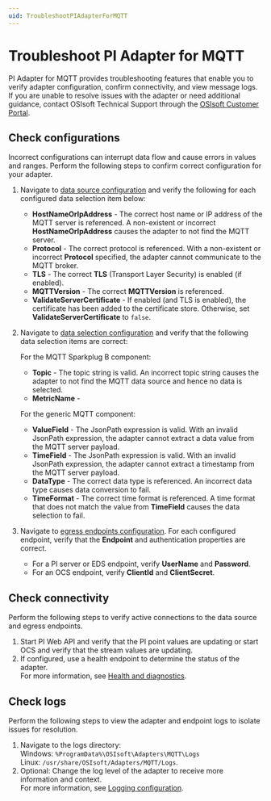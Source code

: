```yaml
---
uid: TroubleshootPIAdapterForMQTT
---
```


# Troubleshoot PI Adapter for MQTT

PI Adapter for MQTT provides troubleshooting features that enable you to verify adapter configuration, confirm connectivity, and view message logs. If you are unable to resolve issues with the adapter or need additional guidance, contact OSIsoft Technical Support through the [OSIsoft Customer Portal](https://my.osisoft.com/).

## Check configurations

Incorrect configurations can interrupt data flow and cause errors in values and ranges. Perform the following steps to confirm correct configuration for your adapter.

1. Navigate to [data source configuration](xref:PIAdapterForMQTTDataSourceConfiguration) and verify the following for each configured data selection item below:

    * **HostNameOrIpAddress** - The correct host name or IP address of the MQTT server is referenced. A non-existent or incorrect **HostNameOrIpAddress** causes the adapter to not find the MQTT server.
    * **Protocol** - The correct protocol is referenced. With a non-existent or incorrect **Protocol** specified, the adapter cannot communicate to the MQTT broker.
    * **TLS** - The correct **TLS** (Transport Layer Security) is enabled (if enabled).
    * **MQTTVersion** - The correct **MQTTVersion** is referenced.
    * **ValidateServerCertificate** - If enabled (and TLS is enabled), the certificate has been added to the certificate store. Otherwise, set **ValidateServerCertificate** to `false`.

1. Navigate to [data selection configuration](xref:PIAdapterForMQTTDataSelectionConfiguration) and verify that the following data selection items are correct:

    For the MQTT Sparkplug B component:
    * **Topic** - The topic string is valid. An incorrect topic string causes the adapter to not find the MQTT data source and hence no data is selected.
    * **MetricName** - 
    
    For the generic MQTT component:
    * **ValueField** - The JsonPath expression is valid. With an invalid JsonPath expression, the adapter cannot extract a data value from the MQTT server payload.
    * **TimeField** - The JsonPath expression is valid. With an invalid JsonPath expression, the adapter cannot extract a timestamp from the MQTT server payload.
    * **DataType** - The correct data type is referenced. An incorrect data type causes data conversion to fail.
    * **TimeFormat** - The correct time format is referenced. A time format that does not match the value from **TimeField** causes the data selection to fail.

3. Navigate to [egress endpoints configuration](xref:EgressEndpointsConfiguration). For each configured endpoint, verify that the **Endpoint** and authentication properties are correct.

    * For a PI server or EDS endpoint, verify **UserName** and **Password**.
    * For an OCS endpoint, verify **ClientId** and **ClientSecret**.

## Check connectivity

Perform the following steps to verify active connections to the data source and egress endpoints.

1. Start PI Web API and verify that the PI point values are updating or start OCS and verify that the stream values are updating.
2. If configured, use a health endpoint to determine the status of the adapter.<br>For more information, see [Health and diagnostics](xref:HealthAndDiagnostics).

## Check logs

Perform the following steps to view the adapter and endpoint logs to isolate issues for resolution.

1. Navigate to the logs directory:<br>
    Windows: `%ProgramData%\OSIsoft\Adapters\MQTT\Logs`<br>
    Linux: `/usr/share/OSIsoft/Adapters/MQTT/Logs`.
2. Optional: Change the log level of the adapter to receive more information and context.<br>For more information, see [Logging configuration](xref:LoggingConfiguration).
